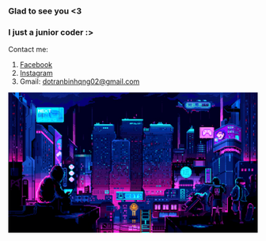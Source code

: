 ### Glad to see you <3
### I just a junior coder :>

Contact me:
1. [Facebook](https://www.facebook.com/bin.do.jjw/)
2. [Instagram](https://www.instagram.com/bin_do.02/)
3. Gmail: dotranbinhqng02@gmail.com

![image](https://github.com/dtrbinh/dtrbinh/blob/main/img/9bc27292880429.5e569ff84e4d0.gif)
